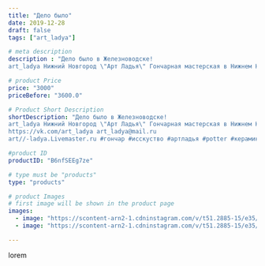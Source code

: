 ```yaml
---
title: "Дело было"
date: 2019-12-28
draft: false
tags: ["art_ladya"]

# meta description
description : "Дело было в Железноводске! 
art_ladya Нижний Новгород \"Арт Ладья\" Гончарная мастерская в Нижнем Новгороде. Изготовление керамики и мастер//-классы по обучению"

# product Price
price: "3000"
priceBefore: "3600.0"

# Product Short Description
shortDescription: "Дело было в Железноводске! 
art_ladya Нижний Новгород \"Арт Ладья\" Гончарная мастерская в Нижнем Новгороде. Изготовление керамики и мастер//-классы по обучению. 
https://vk.com/art_ladya art_ladya@mail.ru 
art//-ladya.Livemaster.ru #гончар #исскуство #артладья #potter #керамикадляинтерьера #керамикаручнаяработа #гончарнаямастерская #керамиканазаказ #handmade #посудаизглины #керамика #гончарнаяпосуда #эксклюзивнаякерамика #dishes #decor #ceramicar #nntoday #claygoods #фестиваль #earthenware #ceramic #design #artladya #мастеркласс #железноводск #ceramicart #обучение #гончарныйкруг #clay #авторскаякерамика"

#product ID
productID: "B6nfSEEg7ze"

# type must be "products"
type: "products"

# product Images
# first image will be shown in the product page
images:
  - image: "https://scontent-arn2-1.cdninstagram.com/v/t51.2885-15/e35/79162903_804595266678754_3839249230115302826_n.jpg?se=8&tp=1&_nc_ht=scontent-arn2-1.cdninstagram.com&_nc_cat=110&_nc_ohc=ir_BkgJJxbMAX8TgKLc&oh=5ac8f37c3cc662d260be62eeb302259e&oe=606A3501&ig_cache_key=MjIwODg3MTcxODI2MzY3ODA3MA%3D%3D.2"
  - image: "https://scontent-arn2-1.cdninstagram.com/v/t51.2885-15/e35/78717557_452970445398535_506621047962259089_n.jpg?se=8&tp=1&_nc_ht=scontent-arn2-1.cdninstagram.com&_nc_cat=107&_nc_ohc=nukAqj7Uc0UAX8Ve9QH&oh=026a8dde5e27f8fc13ebfd519073d613&oe=606C5FC5&ig_cache_key=MjIwODg3MTcxODI4MDMzOTA2Ng%3D%3D.2"

---
```

lorem
